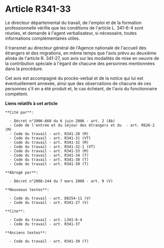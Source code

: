 # Article R341-33

Le directeur départemental du travail, de l'emploi et de la formation professionnelle vérifie que les conditions de l'article
L. 341-6-4 sont réunies, et demande à l'agent verbalisateur, si nécessaire, toutes informations complémentaires utiles.

Il transmet au directeur général de l'Agence nationale de l'accueil des étrangers et des migrations, en même temps que l'avis
prévu au deuxième alinéa de l'article R. 341-27, son avis sur les modalités de mise en oeuvre de la contribution spéciale à
l'égard de chacune des personnes mentionnées dans la procédure.

Cet avis est accompagné du procès-verbal et de la notice qui lui est éventuellement annexée, ainsi que des observations de
chacune de ces personnes s'il en a été produit et, le cas échéant, de l'avis du fonctionnaire compétent.

**Liens relatifs à cet article**

	**Cité par**:

	  - Décret n°2006-660 du 6 juin 2006 - art. 2 (Ab)
	  - Code de l'entrée et du séjour des étrangers et du  - art. R626-2 (M)
	  - Code du travail - art. R341-28 (M)
	  - Code du travail - art. R341-31 (VT)
	  - Code du travail - art. R341-32 (M)
	  - Code du travail - art. R341-32-1 (VT)
	  - Code du travail - art. R341-33 (M)
	  - Code du travail - art. R341-34 (T)
	  - Code du travail - art. R341-38 (T)
	  - Code du travail - art. R341-39 (T)

	**Abrogé par**:

	  - Décret n°2008-244 du 7 mars 2008 - art. 9 (V)

	**Nouveaux textes**:

	  - Code du travail - art. D8254-11 (V)
	  - Code du travail - art. R341-27 (V)

	**Cite**:

	  - Code du travail - art. L341-6-4
	  - Code du travail - art. R341-37

	**Anciens textes**:

	  - Code du travail - art. R341-39 (T)
